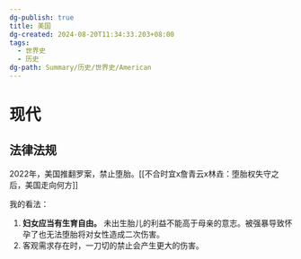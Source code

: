 ```yaml
---
dg-publish: true
title: 美国
dg-created: 2024-08-20T11:34:33.203+08:00
tags:
  - 世界史
  - 历史
dg-path: Summary/历史/世界史/American
---
```


# 现代

## 法律法规


2022年，美国推翻罗案，禁止堕胎。[[不合时宜x詹青云x林垚：堕胎权失守之后，美国走向何方]]

我的看法：

1. **妇女应当有生育自由。** 未出生胎儿的利益不能高于母亲的意志。被强暴导致怀孕了也无法堕胎将对女性造成二次伤害。
2. 客观需求存在时，一刀切的禁止会产生更大的伤害。